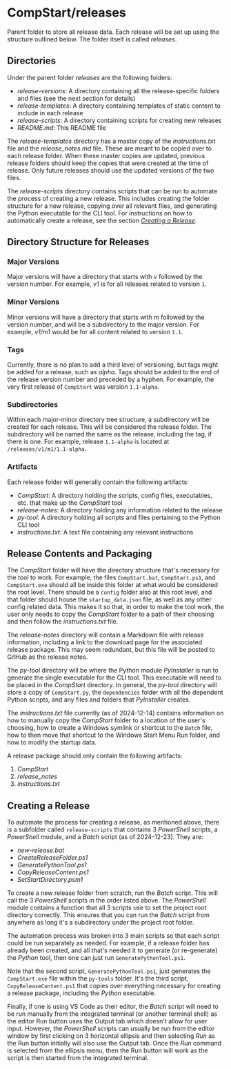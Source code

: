 # CompStart/releases

Parent folder to store all release data. Each release will be set up using the structure outlined below. The folder itself is called _releases_.

## Directories

Under the parent folder _releases_ are the following folders:

- _release-versions_: A directory containing all the release-specific folders and files (see the next section for details)
- _release-templates_: A directory containing templates of static content to include in each release
- _release-scripts_: A directory containing scripts for creating new releases
- _README.md_: This README file

The _release-templates_ directory has a master copy of the _instructions.txt_ file and the _release_notes.md_ file. These are meant to be copied over to each release folder. When these master copies are updated, previous release folders should keep the copies that were created at the time of release. Only future releases should use the updated versions of the two files.

The _release-scripts_ directory contains scripts that can be run to automate the process of creating a new release. This includes creating the folder structure for a new release, copying over all relevant files, and generating the Python executable for the CLI tool. For instructions on how to automatically create a release, see the section [_Creating a Release_](#create-release).

## Directory Structure for Releases

### Major Versions

Major versions will have a directory that starts with _v_ followed by the version number. For example, _v1_ is for all releases related to version `1`.

### Minor Versions

Minor versions will have a directory that starts with _m_ followed by the version number, and will be a subdirectory to the major version. For example, _v1/m1_ would be for all content related to version `1.1`.

### Tags

Currently, there is no plan to add a third level of versioning, but tags might be added for a release, such as _alpha_. Tags should be added to the end of the release version number and preceded by a hyphen. For example, the very first release of `CompStart` was version `1.1-alpha`.

### Subdirectories

 Within each major-minor directory tree structure, a subdirectory will be created for each release. This will be considered the release folder. The subdirectory will be named the same as the release, including the tag, if there is one. For example, release `1.1-alpha` is located at `/releases/v1/m1/1.1-alpha`.

### Artifacts

Each release folder will generally contain the following artifacts:

- _CompStart_: A directory holding the scripts, config files, executables, etc. that make up the _CompStart_ tool
- _release-notes_: A directory holding any information related to the release
- _py-tool_: A directory holding all scripts and files pertaining to the Python CLI tool
- _instructions.txt_: A text file containing any relevant instructions

## Release Contents and Packaging
The _CompStart_ folder will have the directory structure that's necessary for the tool to work. For example, the files `CompStart.bat`, `CompStart.ps1`, and `CompStart.exe` should all be inside this folder at what would be considered the root level. There should be a `config` folder also at this root level, and that folder should house the `startup_data.json` file, as well as any other config related data. This makes it so that, in order to make the tool work, the user only needs to copy the _CompStart_ folder to a path of their choosing and then follow the _instructions.txt_ file.

The _release-notes_ directory will contain a Markdown file with release information, including a link to the download page for the associated release package. This may seem redundant, but this file will be posted to GitHub as the release notes.

The _py-tool_ directory will be where the Python module _PyInstaller_ is run to generate the single executable for the CLI tool. This executable will need to be placed in the _CompStart_ directory. In general, the _py-tool_ directory will store a copy of `CompStart.py`, the `dependencies` folder with all the dependent Python scripts, and any files and folders that _PyInstaller_ creates.

The _instructions.txt_ file currently (as of 2024-12-14) contains information on how to manually copy the _CompStart_ folder to a location of the user's choosing, how to create a Windows symlink or shortcut to the `Batch` file, how to then move that shortcut to the Windows Start Menu Run folder, and how to modify the startup data.

A release package should only contain the following artifacts: 

1. _CompStart_
2. _release_notes_
3. _instructions.txt_

## <a name="create-release"></a>Creating a Release
To automate the process for creating a release, as mentioned above, there is a subfolder called `release-scripts` that contains 3 _PowerShell_ scripts, a _PowerShell_ module, and a _Batch_ script (as of 2024-12-23). They are:

- _new-release.bat_
- _CreateReleaseFolder.ps1_
- _GeneratePythonTool.ps1_
- _CopyReleaseContent.ps1_
- _SetStartDirectory.psm1_

To create a new release folder from scratch, run the _Batch_ script. This will call the 3 _PowerShell_ scripts in the order listed above. The _PowerShell_ module contains a function that all 3 scripts use to set the project root directory correctly. This ensures that you can run the _Batch_ script from anywhere as long it's a subdirectory under the project root folder.

The automation process was broken into 3 main scripts so that each script could be run separately as needed. For example, if a release folder has already been created, and all that's needed it to generate (or re-generate) the _Python_ tool, then one can just run `GeneratePythonTool.ps1`.

Note that the second script, `GeneratePythonTool.ps1`, just generates the `CompStart.exe` file within the `py-tools` folder. It's the third script, `CopyReleaseContent.ps1` that copies over everything necessary for creating a release package, including the _Python_ executable.

Finally, if one is using VS Code as their editor, the _Batch_ script will need to be run manually from the integrated terminal (or another terminal shell) as the editor Run button uses the Output tab which doesn't allow for user input. However, the _PowerShell_ scripts can usually be run from the editor window by first clicking on 3 horizontal ellipsis and then selecting _Run_ as the Run button initially will also use the Output tab. Once the _Run_ command is selected from the ellipsis menu, then the Run button will work as the script is then started from the integrated terminal.
